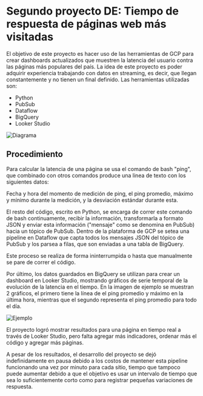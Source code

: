 # Segundo proyecto DE: Tiempo de respuesta de páginas web más visitadas

El objetivo de este proyecto es hacer uso de las herramientas de GCP para crear dashboards actualizados que muestren la latencia del usuario contra las páginas más populares del país. La idea de este proyecto es poder adquirir experiencia trabajando con datos en streaming, es decir, que llegan constantemente y no tienen un final definido. Las herramientas utilizadas son:

-  Python
-  PubSub
-  Dataflow
-  BigQuery
-  Looker Studio

![Diagrama](https://github.com/sebakjal/ping_streaming/blob/main/FlowDiagram.png)

## Procedimiento

Para calcular la latencia de una página se usa el comando de bash "ping", que combinado con otros comandos produce una linea de texto con los siguientes datos:

Fecha y hora del momento de medición de ping, el ping promedio, máximo y mínimo durante la medición, y la desviación estándar durante esta.

El resto del código, escrito en Python, se encarga de correr este comando de bash continuamente, recibir la información, transformarla a formato JSON y enviar esta información ("mensaje" como se denomina en PubSub) hacia un tópico de PubSub.
Dentro de la plataforma de GCP se setea una pipeline en Dataflow que capta todos los mensajes JSON del tópico de PubSub y los parsea a filas, que son enviadas a una tabla de BigQuery.

Este proceso se realiza de forma ininterrumpida o hasta que manualmente se pare de correr el código.

Por último, los datos guardados en BigQuery se utilizan para crear un dashboard en Looker Studio, mostrando gráficos de serie temporal de la evolución de la latencia en el tiempo. En la imagen de ejemplo se muestran 2 gráficos, el primero tiene la línea de el ping promedio y máximo en la última hora, mientras que el segundo representa el ping promedio para todo el día.

![Ejemplo](https://github.com/sebakjal/ping_streaming/blob/main/ejemplo2.png)

El proyecto logró mostrar resultados para una página en tiempo real a través de Looker Studio, pero falta agregar más indicadores, ordenar más el código y agregar más páginas. 

A pesar de los resultados, el desarrollo del proyecto se dejó indefinidamente en pausa debido a los costos de mantener esta pipeline funcionando una vez por minuto para cada sitio, tiempo que tampoco puede aumentar debido a que el objetivo es usar un intervalo de tiempo que sea lo suficientemente corto como para registrar pequeñas variaciones de respuesta. 
